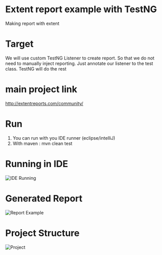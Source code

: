 # Extent report example with TestNG
Making report with extent

# Target 
We will use custom TestNG Listener to create report. 
So that we do not need to manually inject reporting. 
Just annotate our listener to the test class. 
TestNG will do the rest

# main project link 
http://extentreports.com/community/ 

# Run 
1. You can run with you IDE runner (eclipse/intelliJ)
2. With maven : mvn clean test

# Running in IDE 
![IDE Running ](run_ide.jpg)

# Generated Report 
![Report Example](ExtentReport.jpg)

# Project Structure
![Project](project.jpg)